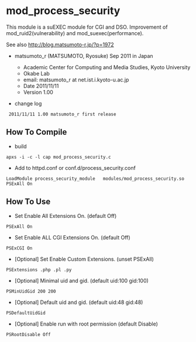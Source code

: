 # mod_process_security
This module is a suEXEC module for CGI and DSO. Improvement of mod_ruid2(vulnerability) and mod_suexec(performance).

See also http://blog.matsumoto-r.jp/?p=1972

- matsumoto_r (MATSUMOTO, Ryosuke) Sep 2011 in Japan
    - Academic Center for Computing and Media Studies, Kyoto University
    - Okabe Lab
    - email: matsumoto_r at net.ist.i.kyoto-u.ac.jp
    - Date     2011/11/11
    - Version  1.00

- change log
```
 2011/11/11 1.00 matsumoto_r first release
```

## How To Compile
- build
```
apxs -i -c -l cap mod_process_security.c
```

- Add to httpd.conf or conf.d/process_security.conf
```
LoadModule process_security_module   modules/mod_process_security.so
PSExAll On
```

## How To Use

* Set Enable All Extensions On. (default Off)
```
PSExAll On
```

* Set Enable ALL CGI Extensions On. (default Off)
```
PSExCGI On
```

* [Optional] Set Enable Custom Extensions. (unset PSExAll)
```
PSExtensions .php .pl .py
```

* [Optional] Minimal uid and gid. (default uid:100 gid:100)
```
PSMinUidGid 200 200
```

* [Optional] Default uid and gid. (default uid:48 gid:48)
```
PSDefaultUidGid
```

* [Optional] Enable run with root permission (default Disable)
```
PSRootDisable Off
```
